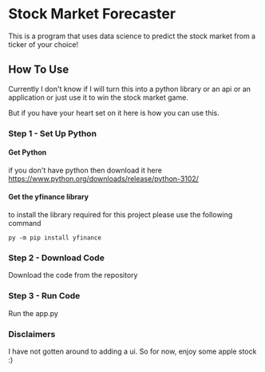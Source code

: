 # Stock Market Forecaster

This is a program that uses data science to predict the stock market from a ticker of your choice!

## How To Use

Currently I don't know if I will turn this into a python library or an api or an application
or just use it to win the stock market game.

But if you have your heart set on it
here is how you can use this.

### Step 1 - Set Up Python

#### Get Python
if you don't have python then download it here
  https://www.python.org/downloads/release/python-3102/
#### Get the yfinance library
to install the library required for this project
please use the following command

```
py -m pip install yfinance
```

### Step 2 - Download Code

Download the code from the repository

### Step 3 - Run Code

Run the app.py

### Disclaimers

I have not gotten around to adding a ui. So for now, 
enjoy some apple stock :)
